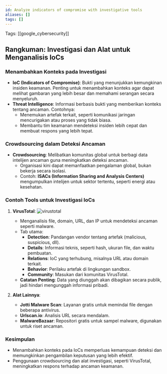 ```yaml
---
id: Analyze indicators of compromise with investigative tools
aliases: []
tags: []
---
```


Tags: [[google_cybersecurity]]

## **Rangkuman: Investigasi dan Alat untuk Menganalisis IoCs**

### **Menambahkan Konteks pada Investigasi**
- **IoC (Indicators of Compromise)**: Bukti yang menunjukkan kemungkinan insiden keamanan. Penting untuk menambahkan konteks agar dapat melihat gambaran yang lebih besar dan memahami serangan secara menyeluruh.
- **Threat Intelligence**: Informasi berbasis bukti yang memberikan konteks tentang ancaman. Contohnya:
  - Menemukan artefak terkait, seperti komunikasi jaringan mencurigakan atau proses yang tidak biasa.
  - Membantu tim keamanan mendeteksi insiden lebih cepat dan membuat respons yang lebih tepat.

### **Crowdsourcing dalam Deteksi Ancaman**
- **Crowdsourcing**: Melibatkan komunitas global untuk berbagi data intelijen ancaman guna meningkatkan deteksi ancaman.
  - Organisasi kini dapat memanfaatkan pengalaman global, bukan bekerja secara isolasi.
  - Contoh: **ISACs (Information Sharing and Analysis Centers)** mengumpulkan intelijen untuk sektor tertentu, seperti energi atau kesehatan.

### **Contoh Tools untuk Investigasi IoCs**
1. **VirusTotal**:
![virustotal](https://d3c33hcgiwev3.cloudfront.net/imageAssetProxy.v1/OGF9XULpS4yRE9XWp0_5Ww_28f373819aa5487080f345ee10ed36e1_2UzPkWUVrcbKDLApq0CPB33OaJOORTO260rs4umcRJK6f09s9wrvwlEyczfwmAjHJp34gLdnvhGcz3WYmdSFzV5BRUscBCjBtePStKAA3S_481ILEM_X1AmmoLNi97lkerAtOcFrOuP2K5PT-QGGJ3Q?expiry=1736294400000&hmac=L7MqvZFbujwVvvvnI-Als99iA7QcWG5O3OWpRC-Rvas)
   - Menganalisis file, domain, URL, dan IP untuk mendeteksi ancaman seperti malware.
   - Tab utama:
     - **Detection**: Pandangan vendor tentang artefak (malicious, suspicious, dll).
     - **Details**: Informasi teknis, seperti hash, ukuran file, dan waktu pembuatan.
     - **Relations**: IoC yang terhubung, misalnya URL atau domain terkait.
     - **Behavior**: Perilaku artefak di lingkungan sandbox.
     - **Community**: Masukan dari komunitas VirusTotal.
   - **Catatan Penting**: Data yang diunggah akan dibagikan secara publik, jadi hindari mengunggah informasi pribadi.

2. **Alat Lainnya**:
   - **Jotti Malware Scan**: Layanan gratis untuk memindai file dengan beberapa antivirus.
   - **Urlscan.io**: Analisis URL secara mendalam.
   - **MalwareBazaar**: Repositori gratis untuk sampel malware, digunakan untuk riset ancaman.

### **Kesimpulan**
- Menambahkan konteks pada IoCs memperluas kemampuan deteksi dan memungkinkan pengambilan keputusan yang lebih efektif.
- Penggunaan crowdsourcing dan alat investigasi, seperti VirusTotal, meningkatkan respons terhadap ancaman keamanan.
